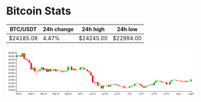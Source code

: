 # Bitcoin Stats

BTC/USDT|24h change|24h high|24h low|
|---|---|---|---|
|$24185.08|4.47%|$24245.00|$22994.00|

<img src="./chart.svg">
